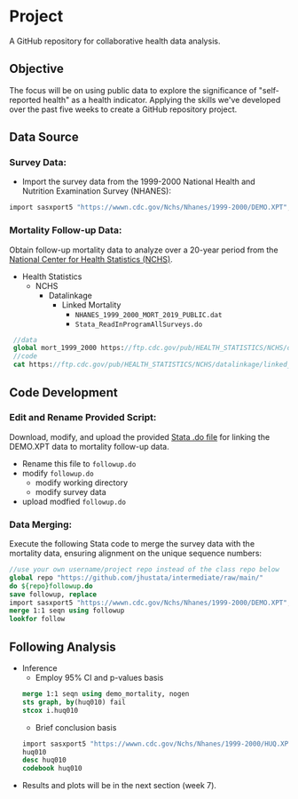 # Project
A GitHub repository for collaborative health data analysis.

## Objective
  
The focus will be on using public data to explore the significance of "self-reported health" as a health indicator. Applying the skills we've developed over the past five weeks to create a GitHub repository project.

## Data Source

### Survey Data:

- Import the survey data from the 1999-2000 National Health and Nutrition Examination Survey (NHANES):
```stata
import sasxport5 "https://wwwn.cdc.gov/Nchs/Nhanes/1999-2000/DEMO.XPT", clear
```

### Mortality Follow-up Data:
Obtain follow-up mortality data to analyze over a 20-year period from the [National Center for Health Statistics (NCHS)](https://ftp.cdc.gov/pub/).
- Health Statistics
  - NCHS
    - Datalinkage
      - Linked Mortality
        - ```NHANES_1999_2000_MORT_2019_PUBLIC.dat```
		- ```Stata_ReadInProgramAllSurveys.do```

```stata
 //data
 global mort_1999_2000 https://ftp.cdc.gov/pub/HEALTH_STATISTICS/NCHS/datalinkage/linked_mortality/NHANES_1999_2000_MORT_2019_PUBLIC.dat
 //code
 cat https://ftp.cdc.gov/pub/HEALTH_STATISTICS/NCHS/datalinkage/linked_mortality/Stata_ReadInProgramAllSurveys.do
```
## Code Development
### Edit and Rename Provided Script:
Download, modify, and upload the provided [Stata .do file](https://ftp.cdc.gov/pub/HEALTH_STATISTICS/NCHS/datalinkage/linked_mortality/Stata_ReadInProgramAllSurveys.do) for linking the DEMO.XPT data to mortality follow-up data. 
- Rename this file to ```followup.do```
- modify ```followup.do```
  - modify working directory
  - modify survey data 
- upload modfied ```followup.do```

### Data Merging:
Execute the following Stata code to merge the survey data with the mortality data, ensuring alignment on the unique sequence numbers:
```stata
//use your own username/project repo instead of the class repo below
global repo "https://github.com/jhustata/intermediate/raw/main/"
do ${repo}followup.do
save followup, replace 
import sasxport5 "https://wwwn.cdc.gov/Nchs/Nhanes/1999-2000/DEMO.XPT", clear
merge 1:1 seqn using followup
lookfor follow
```

## Following Analysis  

+ Inference
  - Employ 95% CI and p-values basis
  ```stata
  merge 1:1 seqn using demo_mortality, nogen
  sts graph, by(huq010) fail
  stcox i.huq010
  ```
  - Brief conclusion basis
  ```stata
  import sasxport5 "https://wwwn.cdc.gov/Nchs/Nhanes/1999-2000/HUQ.XPT", clear 
  huq010 
  desc huq010
  codebook huq010
  ```
+ Results and plots will be in the next section (week 7).
